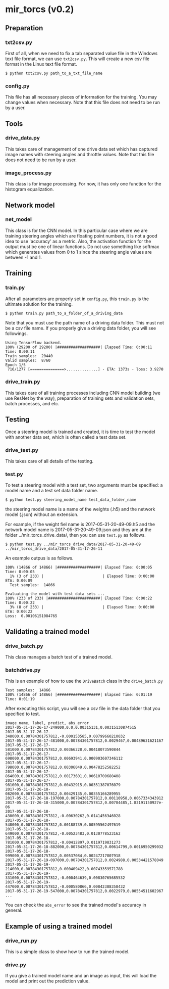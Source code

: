 # mir_torcs (v0.2)

## Preparation

### txt2csv.py

First of all, when we need to fix a tab separated value file in the Windows text file format, we can use ``txt2csv.py``. This will create a new csv file format in the Linux text file format.

``$ python txt2csv.py path_to_a_txt_file_name``

### config.py

This file has all necessary pieces of information for the training. You may change values when necessary. Note that this file does not need to be run by a user.

## Tools
### drive_data.py
This takes care of management of one drive data set which has captured image names with steering angles and throttle values. Note that this file does not need to be run by a user.

### image_process.py
This class is for image processing. For now, it has only one function for the histogram equalization.

## Network model
### net_model
This class is for the CNN model. In this particular case where we are training steering angles which are floating point numbers, it is not a good idea to use 'accuracy' as a metric. Also, the activation function for the output must be one of linear functions. Do not use something like softmax which generates values from 0 to 1 since the steering angle values are between -1 and 1.

## Training

### train.py

After all parameters are properly set in ``config.py``, this ``train.py`` is the ultimate solution for the training. 

``$ python train.py path_to_a_folder_of_a_driving_data``

Note that you must use the path name of a driving data folder. This must not be a csv file name.
If you properly give a driving data folder, you will see followings.

```
Using TensorFlow backend.
100% (29200 of 29200) |###################| Elapsed Time: 0:00:11 Time: 0:00:11
Train samples:  20440
Valid samples:  8760
Epoch 1/5
 716/1277 [===============>..............] - ETA: 1373s - loss: 3.9270 
```


### drive_train.py

This takes care of all training processes including CNN model building (we use ResNet by the way), preparation of training sets and validation sets, batch processes, and etc.

## Testing

Once a steering model is trained and created, it is time to test the model with another data set, which is often called a test data set.

### drive_test.py

This takes care of all details of the testing.

### test.py

To test a steering model with a test set, two arguments must be specified: a model name and a test set data folder name.

``$ python test.py steering_model_name test_data_folder_name``

the steering model name is a name of the weights (.h5) and the network model (.json) without an extension.

For example, if the weight fiel name is 2017-05-31-20-49-09.h5 and the network model name is 2017-05-31-20-49-09.json and they are at the folder ../mir_torcs_drive_data/, then you can use ``test.py`` as follows.

``$ python test.py ../mir_torcs_drive_data/2017-05-31-20-49-09 ../mir_torcs_drive_data/2017-05-31-17-26-11``

An example outpus is as follows.

```
100% (14866 of 14866) |###################| Elapsed Time: 0:00:05 Time: 0:00:05
  1% (3 of 233) |                          | Elapsed Time: 0:00:00 ETA: 0:00:09
  Test samples:  14866

Evaluating the model with test data sets ...
100% (233 of 233) |#######################| Elapsed Time: 0:00:22 Time: 0:00:22
  3% (8 of 233) |                          | Elapsed Time: 0:00:00 ETA: 0:00:22
Loss:  0.00106151084765
```

## Validating a trained model
### drive_batch.py
This class manages a batch test of a trained model. 

### batchdrive.py
This is an example of how to use the `DriveBatch` class in the `drive_batch.py`

```
Test samples:  14866
100% (14866 of 14866) |###################| Elapsed Time: 0:01:19 Time: 0:01:19
```

After executing this script, you will see a csv file in the data folder that you specified to test. 

```
image_name, label, predict, abs_error
2017-05-31-17-26-17-249000,0.0,0.00315131,0.00315130874515
2017-05-31-17-26-17-348000,0.00784301757812,-0.000153585,0.00799660210032
2017-05-31-17-26-17-481000,0.00784301757812,0.0029467,0.00489631621167
2017-05-31-17-26-17-581000,0.00784301757812,0.00366228,0.00418073590844
2017-05-31-17-26-17-698000,0.00784301757812,0.00693941,0.000903607346112
2017-05-31-17-26-17-798000,0.00784301757812,0.00306049,0.00478252582252
2017-05-31-17-26-17-864000,0.00784301757812,0.00173601,0.00610700680408
2017-05-31-17-26-17-981000,0.00784301757812,0.00432915,0.00351387076079
2017-05-31-17-26-18-082000,0.00784301757812,0.00429135,0.00355166289955
2017-05-31-17-26-18-197000,0.00784301757812,0.00110958,0.0067334343912
2017-05-31-17-26-18-315000,0.00784301757812,0.00784485,1.83191150927e-06
2017-05-31-17-26-18-430000,0.00784301757812,-0.00630262,0.0141456346028
2017-05-31-17-26-18-548000,0.00784301757812,0.00188739,0.00595562497619
2017-05-31-17-26-18-649000,0.00784301757812,-0.00523483,0.0130778523162
2017-05-31-17-26-18-781000,0.00784301757812,-0.00412897,0.0119719831273
2017-05-31-17-26-18-882000,0.00784301757812,0.00614799,0.0016950299032
2017-05-31-17-26-18-999000,0.00784301757812,0.00537084,0.00247217807918
2017-05-31-17-26-19-097000,0.00784301757812,0.0024988,0.00534421578049
2017-05-31-17-26-19-214000,0.00784301757812,0.000409422,0.00743359571788
2017-05-31-17-26-19-331000,0.00784301757812,-0.000464639,0.00830765685532
2017-05-31-17-26-19-447000,0.00784301757812,-0.000580866,0.00842388358432
2017-05-31-17-26-19-547000,0.00784301757812,0.0022979,0.00554511602967
...
```

You can check the `abs_error` to see the trained model's accuracy in general.


## Example of using a trained model
### drive_run.py
This is a simple class to show how to run the trained model.

### drive.py
If you give a trained model name and an image as input, this will load the model and print out the prediction value. 


